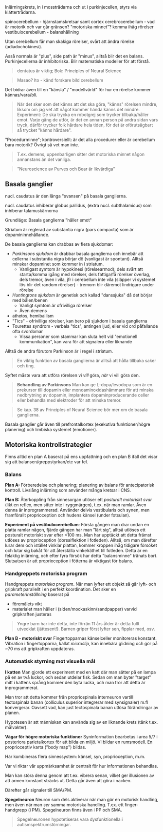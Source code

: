 Inlärningskrets, in i mosstrådarna och ut i purkinjecellen, styrs via klättertrådarna.

spinocerebellum - hjärnstamskretsar samt cortex
cerebrocerebellum - vad är motorik och var går gränsen? "motoriska minnet"? komma ihåg rörelser
vestibulocerebellum - balanshållning

Utan cerebellum får man skakiga rörelser, svårt att ändra rörelse (adiadochokinesi).

Asså normala är "plus", side path är "minus", alltså blir det en balans. Purkinjecellerna *är* inhibitoriska. Blir matematiska modeller för att förstå.

> dentatus är viktig; Bok: Principles of Neural Science

> Masao? Ito - känd forskare bild cerebellum

Det bidrar även till en "känsla" / "modellvärld" för hur en rörelse kommer kännas/vara/bli.

> När det sker som det känns att det ska göra, "känns" rörelsen mindre, liksom om jag vet att något kommer hända känns det mindre. Experiment: De ska trycka en robotgrej som trycker tillbaka/håller emot. Varje gång de utför, är det en annan person på andra sidan vars tryck, därför trycker folk hårdare hela tiden, för det är oförutsägbart så trycket "känns hårdare".


"Procedurminne"; kontroversiellt: är det alla procedurer eller är cerebellum bara motorik? Övrigt så vet man inte.

> T.ex. demens, uppenbarligen sitter det motoriska minnet någon annanstans än det vanliga.

> "Neuroscience av Purves och Bear är likvärdiga"
## Basala ganglier
nucl. caudatus är den långa "svansen" på basala ganglierna.

nucl. caudatus inhiberar globus pallidus, (extra nucl. subthalamicus) som inhiberar talamuskärnorna

Grundläge: Basala ganglierna "håller emot"

Striatum är reglerad av substantia nigra (pars compacta) som är dopamininnehållande.

De basala ganglierna kan drabbas av flera sjukdomar:
- *Parkinsons sjukdom* är drabbar basala ganglierna och innebär att cellerna i substantia nigra börjar dö (vanligast är spontant). Alltså minskar dopaminet som kommer in i striatum.
	- Vanligast symtom är hypokinesi (rörelsearmod); dels svårt att starta/komma igång med rörelser, dels fattiga/få rörelser överlag, dels tremor, även i vila, jfr i cerebellum inte vila (släpper vi systemet lös blir det random rörelser) - tremorn blir däremot lindrigare under rörelse
- *Huntingtons sjukdom* är genetisk och kallad "danssjuka" då det börjar med bålen/benen
	- Vanligt symtom är ofrivilliga rörelser
	- Även demens
- athetos, hemiballism
- "Tics" - ofrivilliga rörelser, kan bero på sjukdom i basala ganglierna
- Tourettes syndrom - verbala "tics", antingen ljud, eller vid ord påfallande ofta svordomar
	- Vissa personer som stammar kan sluta helt vid "emotionell kommunikation", kan vara för att signalera eller liknande

Alltså de andra förutom Parkinson är i regel i striatum.

> En viktig funktion av basala ganglierna är alltså att hålla tillbaka saker och ting.

Syftet måste vara att utföra rörelsen vi *vill* göra, *när* vi vill göra den.

> **Behandling av Parkinsons**
> Man kan ge L-dopa/levodopa som är en prekursor till dopamin eller monoaminoxidashämmare för att minska nedbrytning av dopamin, implantera dopaminproducerande celler eller behandla med elektroder för att minska tremor.

> Se kap. 38 av Principles of Neural Science bör mer om de basala ganglierna.

Basala ganglier går även till prefrontalkortex (exekutiva funktioner/högre planering) och limbiska systemet (emotioner).

## Motoriska kontrollstrategier
Finns alltid en plan A baserat på ens uppfattning och en plan B ifall det visar sig att balansen/greppstyrkan/etc var fel.
### Balans
**Plan A:** Förberedelse och planering; planering av balans för antecipatorisk kontroll. Livslång inlärning som använder många kretsar i CNS.

**Plan B:** Återkoppling från sinnesorgan utlöser ett *posturalt motoriskt svar* (likt en reflex, men sitter inte i ryggmärgen), t.ex. när man ramlar. Även denna är inprogrammerad. Använder delvis vestibularis och synen, men framförallt proprioception och hudens känsel (under fotsulan).

**Experiment på vestibulocerebellum**: Första gången man drar undan en platta ramlar någon, fjärde gången har man "lärt sig", alltså utlöses ett posturalt motoriskt svar efter <100 ms. Man har upptäckt att detta främst utlöses av proprioception (dorsalflektion i fotleden). Alltså, om man därefter lurar dem och istället vinklar plattan, kommer kroppen ihåg tidigare försöket och lutar sig bakåt för att återställa vinkelräthet till fotleden. Detta är en felaktig inlärning, och efter fyra försök har detta "balansminne" tränats bort. Slutsatsen är att proprioception i fötterna är viktigast för balans.
### Handgreppets motoriska program
Handgreppets *motoriska program*.
När man lyfter ett objekt så går lyft- och gripkraft parallellt i en perfekt koordination. Det sker en *parameterinställning* baserat på
- föremålets vikt
- materialet man håller i (siden/mockaskinn/sandpapper) varvid gripkraften justeras 

> Yngre barn har inte detta, inte förrän 11 års ålder är detta fullt utvecklat (jättesent!). Barnen griper först lyfter sen, fipplar med, osv.

**Plan B - motoriskt svar**
Fingertopparnas känselceller monitoreras konstant. Vibration i fingertopparna, kallat *microslip*, kan innebära glidning och gör på ~70 ms att gripkraften uppdateras.

### Automatisk styrning mot visuella mål
**I katten**
Man gjorde ett experiment med en katt där man sätter på en lampa på en av två luckor, och sedan utdelar fisk. Sedan om man byter "target" mitt i kattens språng kommer den byta lucka, och man tror att detta är inprogrammerat.

Man tror att detta kommer från propriospinala interneuron vartill tectospinala banan (colliculus superior integrerar med synsignaler) m.fl konvergerar. Oavsett vad, kan just tectospinala banan utlösa förändringar av planen.

Hypotesen är att människan kan använda sig av en liknande krets (tänk t.ex. målvakter).

**Vägar för högre motoriska funktioner**
Syninformation bearbetas i area 5/7 i posteriora parietalkortex för att bilda en miljö. Vi bildar en rumsmodell. En proprioceptiv karta ("body map") bildas.

Här kombineras flera sinnessystem: känsel, syn, proprioception, m.m.

Var vi riktar vår uppmärksamhet är centralt för hur informationen behandlas.

Man kan störa denna genom att t.ex. vibrera senan, vilket ger illusionen av att armen konstant sträcks ut. Detta går även att göra i nacken.

Därefter går signaler till SMA/PM.

**Spegelneuron**
Neuron som dels aktiverar när man gör en motorisk handling, men även när man *ser* samma motoriska handling. T.ex. ett finger-handgrepp (i PM). Spegelneuron finns även i PP och SMA.

> Spegelneuronen hypotetiseras vara dysfunktionella i autismspektrumstörningar.
